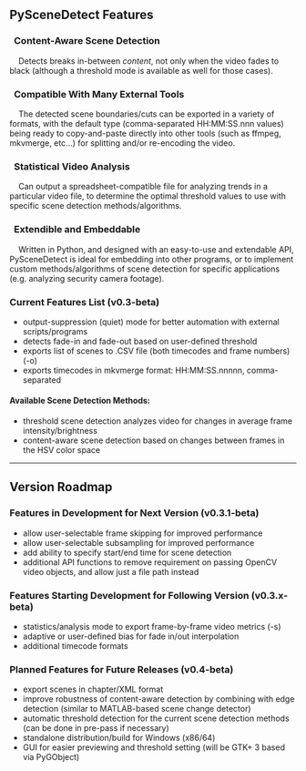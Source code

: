 
## PySceneDetect Features

<div class="warning">
<h3><span class="fa fa-eye"></span>&nbsp; Content-Aware Scene Detection</h3>
&nbsp;<span class="fa fa-info-circle"></span>&nbsp;&nbsp; Detects breaks in-between <i>content</i>, not only when the video fades to black (although a threshold mode is available as well for those cases).
</div>

<div class="important">
<h3><span class="fa fa-desktop"></span>&nbsp; Compatible With Many External Tools</h3>
&nbsp;<span class="fa fa-info-circle"></span>&nbsp;&nbsp; The detected scene boundaries/cuts can be exported in a variety of formats, with the default type (comma-separated HH:MM:SS.nnn values) being ready to copy-and-paste directly into other tools (such as ffmpeg, mkvmerge, etc...) for splitting and/or re-encoding the video.
</div>

<div class="danger">
<h3><span class="fa fa-bar-chart-o"></span>&nbsp; Statistical Video Analysis</h3>
&nbsp;<span class="fa fa-info-circle"></span>&nbsp;&nbsp; Can output a spreadsheet-compatible file for analyzing trends in a particular video file, to determine the optimal threshold values to use with specific scene detection methods/algorithms. 
</div>

<div class="warning">
<h3><span class="fa fa-code"></span>&nbsp; Extendible and Embeddable</h3>
&nbsp;<span class="fa fa-info-circle"></span>&nbsp;&nbsp; Written in Python, and designed with an easy-to-use and extendable API, PySceneDetect is ideal for embedding into other programs, or to implement custom methods/algorithms of scene detection for specific applications (e.g. analyzing security camera footage).
</div>


### Current Features List (v0.3-beta)

 - output-suppression (quiet) mode for better automation with external scripts/programs
 - detects fade-in and fade-out based on user-defined threshold
 - exports list of scenes to .CSV file (both timecodes and frame numbers) (-o)
 - exports timecodes in mkvmerge format: HH:MM:SS.nnnnn, comma-separated


#### Available Scene Detection Methods:

 - threshold scene detection analyzes video for changes in average frame intensity/brightness
 - content-aware scene detection based on changes between frames in the HSV color space


----------------


## Version Roadmap


### Features in Development for Next Version (v0.3.1-beta)

 - allow user-selectable frame skipping for improved performance
 - allow user-selectable subsampling for improved performance
 - add ability to specify start/end time for scene detection
 - additional API functions to remove requirement on passing OpenCV video objects, and allow just a file path instead


### Features Starting Development for Following Version (v0.3.x-beta)

 - statistics/analysis mode to export frame-by-frame video metrics (-s)
 - adaptive or user-defined bias for fade in/out interpolation
 - additional timecode formats


### Planned Features for Future Releases (v0.4-beta)

 - export scenes in chapter/XML format
 - improve robustness of content-aware detection by combining with edge detection (similar to MATLAB-based scene change detector)
 - automatic threshold detection for the current scene detection methods (can be done in pre-pass if necessary)
 - standalone distribution/build for Windows (x86/64)
 - GUI for easier previewing and threshold setting (will be GTK+ 3 based via PyGObject)


